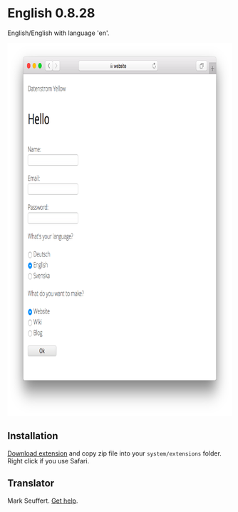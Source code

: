 English 0.8.28
==============
English/English with language 'en'.

<p align="center"><img src="english-screenshot.png?raw=true" width="795" height="836" alt="Screenshot"></p>

## Installation

[Download extension](https://github.com/datenstrom/yellow-extensions/raw/master/zip/english.zip) and copy zip file into your `system/extensions` folder. Right click if you use Safari.

## Translator

Mark Seuffert. [Get help](https://datenstrom.se/yellow/help/).
